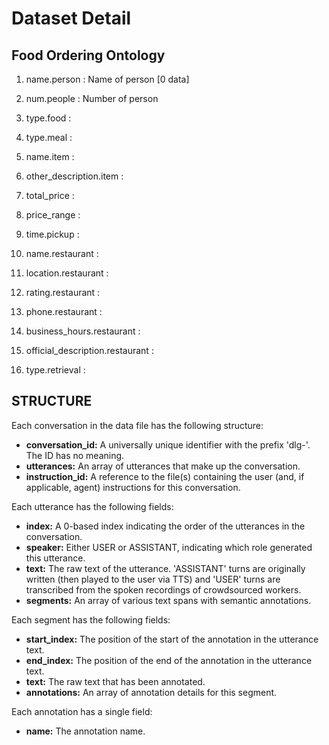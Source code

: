 # Dataset Detail

## Food Ordering Ontology

1. name.person : Name of person [0 data]
1. num.people :  Number of person

1. type.food :  
1. type.meal :

1. name.item :
1. other_description.item :


1. total_price :
1. price_range :
1. time.pickup :

1. name.restaurant :
1. location.restaurant :
1. rating.restaurant :
1. phone.restaurant :
1. business_hours.restaurant : 
1. official_description.restaurant :

1. type.retrieval :

## STRUCTURE

Each conversation in the data file has the following structure:

- __conversation_id:__ A universally unique identifier with the prefix 'dlg-'. The ID has no meaning.
- __utterances:__ An array of utterances that make up the conversation.
- __instruction_id:__ A reference to the file(s) containing the user (and, if applicable, agent) instructions for this conversation.


Each utterance has the following fields:

- __index:__ A 0-based index indicating the order of the utterances in the conversation.
- __speaker:__ Either USER or ASSISTANT, indicating which role generated this utterance.
- __text:__ The raw text of the utterance. 'ASSISTANT' turns are originally written (then played to the user via TTS) and 'USER' turns are transcribed from the spoken recordings of crowdsourced workers.
- __segments:__ An array of various text spans with semantic annotations.


Each segment has the following fields:

- __start_index:__ The position of the start of the annotation in the utterance text.
- __end_index:__ The position of the end of the annotation in the utterance text.
- __text:__ The raw text that has been annotated.
- __annotations:__ An array of annotation details for this segment.


Each annotation has a single field:

- __name:__ The annotation name.